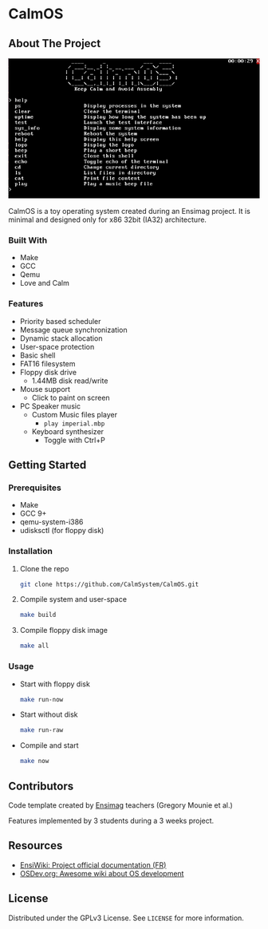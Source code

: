 # CalmOS

## About The Project

![Shell help screenshot][main-screenshot]

CalmOS is a toy operating system created during an Ensimag project.
It is minimal and designed only for x86 32bit (IA32) architecture.


### Built With

* Make
* GCC
* Qemu
* Love and Calm

### Features

* Priority based scheduler
* Message queue synchronization
* Dynamic stack allocation
* User-space protection
* Basic shell
* FAT16 filesystem
* Floppy disk drive
  * 1.44MB disk read/write
* Mouse support
  * Click to paint on screen
* PC Speaker music
  * Custom Music files player
    * `play imperial.mbp`
  * Keyboard synthesizer
    * Toggle with Ctrl+P

## Getting Started

### Prerequisites

* Make
* GCC 9+
* qemu-system-i386
* udisksctl (for floppy disk)

### Installation

1. Clone the repo
   ```sh
   git clone https://github.com/CalmSystem/CalmOS.git
   ```
2. Compile system and user-space
   ```sh
   make build
   ```
3. Compile floppy disk image
   ```sh
   make all
   ```

### Usage

* Start with floppy disk
   ```sh
   make run-now
   ```
* Start without disk
   ```sh
   make run-raw
   ```
* Compile and start
   ```sh
   make now
   ```


## Contributors

Code template created by [Ensimag](https://ensimag.grenoble-inp.fr/) teachers (Gregory Mounie et al.)

Features implemented by 3 students during a 3 weeks project.

## Resources

* [EnsiWiki: Project official documentation (FR)](https://ensiwiki.ensimag.fr/index.php?title=Projet_syst%C3%A8me)
* [OSDev.org: Awesome wiki about OS development](https://wiki.osdev.org/Main_Page)

## License

Distributed under the GPLv3 License. See `LICENSE` for more information.


[main-screenshot]: help-screen.png
